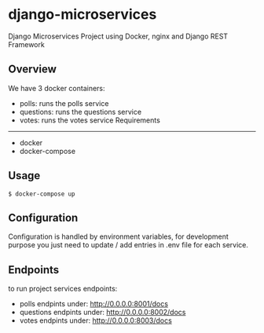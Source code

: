 # django-microservices
Django Microservices Project using Docker, nginx and Django REST Framework

Overview
--------
We have 3 docker containers:

* polls: runs the polls service
* questions: runs the questions service
* votes: runs the votes service
Requirements
------------
* docker
* docker-compose

Usage
-----

    $ docker-compose up

Configuration
-------------
Configuration is handled by environment variables, for development purpose you just need to update / add entries in .env file for each service.

Endpoints
--------
to run project services endpoints:

* polls endpints under: http://0.0.0.0:8001/docs
* questions endpints under: http://0.0.0.0:8002/docs
* votes endpints under: http://0.0.0.0:8003/docs